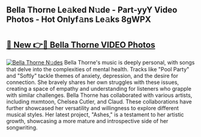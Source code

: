 ## Bella Thorne Le𝚊ked N𝚞de - Part-yyY Video Photos - Hot Onlyf𝚊ns Le𝚊ks 8gWPX

# <h2><a href="http://ac37043.deff.icu/?id=Bella+Thorne">🔗 New 👉🔴 Bella Thorne VIDEO Photos</a></h2>

[![Bella Thorne N𝚞des](https://i.imgur.com/rIISA9y.gif)](http://ac37043.deff.icu/?id=Bella+Thorne)
Bella Thorne's music is deeply personal, with songs that delve into the complexities of mental health. Tracks like "Pool Party" and "Softly" tackle themes of anxiety, depression, and the desire for connection. She bravely shares her own struggles with these issues, creating a space of empathy and understanding for listeners who grapple with similar challenges. Bella Thorne has collaborated with various artists, including mxmtoon, Chelsea Cutler, and Claud. These collaborations have further showcased her versatility and willingness to explore different musical styles. Her latest project, "Ashes," is a testament to her artistic growth, showcasing a more mature and introspective side of her songwriting.

